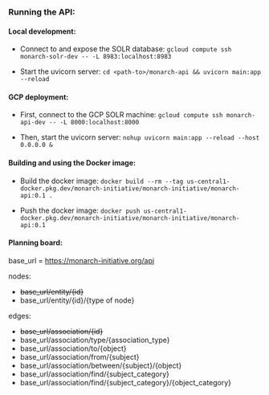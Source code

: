 ### Running the API:

#### Local development:

- Connect to and expose the SOLR database:
`gcloud compute ssh monarch-solr-dev -- -L 8983:localhost:8983`

- Start the uvicorn server:
`cd <path-to>/monarch-api && uvicorn main:app --reload`

#### GCP deployment:

- First, connect to the GCP SOLR machine:
`gcloud compute ssh monarch-api-dev -- -L 8000:localhost:8000`

- Then, start the uvicorn server:
`nohup uvicorn main:app --reload --host 0.0.0.0 &`

#### Building and using the Docker image:

- Build the docker image:
`docker build --rm --tag us-central1-docker.pkg.dev/monarch-initiative/monarch-initiative/monarch-api:0.1 . `

- Push the docker image:
`docker push us-central1-docker.pkg.dev/monarch-initiative/monarch-initiative/monarch-api:0.1`

#### Planning board:

base_url = https://monarch-initiative.org/api

nodes:  
- <s>base_url/entity/{id}</s>  
- base_url/entity/{id}/{type of node}

edges:          
- ~~base_url/association/{id}~~
- base_url/association/type/{association_type}  
- base_url/association/to/{object}  
- base_url/association/from/{subject}  
- base_url/association/between/{subject}/{object}  
- base_url/association/find/{subject_category}  
- base_url/association/find/{subject_category}/{object_category} 

